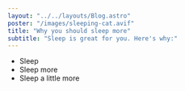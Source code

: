 ```yaml
---
layout: "../../layouts/Blog.astro"
poster: "/images/sleeping-cat.avif"
title: "Why you should sleep more"
subtitle: "Sleep is great for you. Here's why:"
---
```


- Sleep
- Sleep more
- Sleep a little more